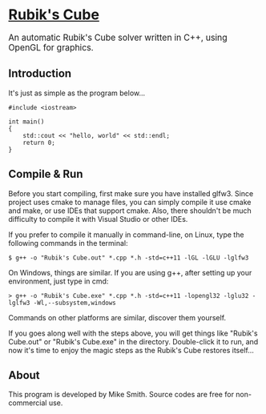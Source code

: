 # [Rubik's Cube](https://mike-leo-smith.github.io/RubiksCube/)

<big> An automatic Rubik's Cube solver written in C++, using OpenGL for graphics. </big>

## Introduction
It's just as simple as the program below...

```
#include <iostream>

int main()
{
    std::cout << "hello, world" << std::endl;
    return 0;
}
```

## Compile & Run
Before you start compiling, first make sure you have installed glfw3. Since project uses cmake to manage files, you can simply compile it use cmake and make, or use IDEs that support cmake. Also, there shouldn't be much difficulty to compile it with Visual Studio or other IDEs.

If you prefer to compile it manually in command-line, on Linux, type the following commands in the terminal:

```
$ g++ -o "Rubik's Cube.out" *.cpp *.h -std=c++11 -lGL -lGLU -lglfw3
```

On Windows, things are similar. If you are using g++, after setting up your environment, just type in cmd:

```
> g++ -o "Rubik's Cube.exe" *.cpp *.h -std=c++11 -lopengl32 -lglu32 -lglfw3 -Wl,--subsystem,windows
```

Commands on other platforms are similar, discover them yourself.

If you goes along well with the steps above, you will get things like "Rubik's Cube.out" or "Rubik's Cube.exe" in the directory. Double-click it to run, and now it's time to enjoy the magic steps as the Rubik's Cube restores itself...

## About

This program is developed by Mike Smith. Source codes are free for non-commercial use.
